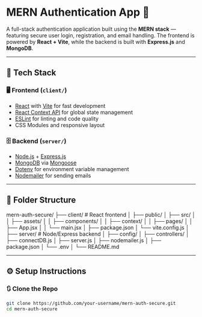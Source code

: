 # MERN Authentication App 🔐

A full-stack authentication application built using the **MERN stack** — featuring secure user login, registration, and email handling. The frontend is powered by **React + Vite**, while the backend is built with **Express.js** and **MongoDB**.

---

## 🧰 Tech Stack

### 🖥️ Frontend (`client/`)
- [React](https://reactjs.org/) with [Vite](https://vitejs.dev/) for fast development
- [React Context API](https://reactjs.org/docs/context.html) for global state management
- [ESLint](https://eslint.org/) for linting and code quality
- CSS Modules and responsive layout

### 🗄️ Backend (`server/`)
- [Node.js](https://nodejs.org/) + [Express.js](https://expressjs.com/)
- [MongoDB](https://www.mongodb.com/) via [Mongoose](https://mongoosejs.com/)
- [Dotenv](https://www.npmjs.com/package/dotenv) for environment variable management
- [Nodemailer](https://nodemailer.com/) for sending emails

---

## 📁 Folder Structure

mern-auth-secure/
├── client/ # React frontend
│ ├── public/
│ ├── src/
│ │ ├── assets/
│ │ ├── components/
│ │ ├── context/
│ │ ├── pages/
│ │ ├── App.jsx
│ │ └── main.jsx
│ ├── package.json
│ └── vite.config.js
│
├── server/ # Node/Express backend
│ ├── config/
│ ├── controllers/
│ ├── connectDB.js
│ ├── server.js
│ ├── nodemailer.js
│ ├── package.json
│ └── .env
│
└── README.md


---

## ⚙️ Setup Instructions

### 🔃 Clone the Repo

```bash
git clone https://github.com/your-username/mern-auth-secure.git
cd mern-auth-secure
